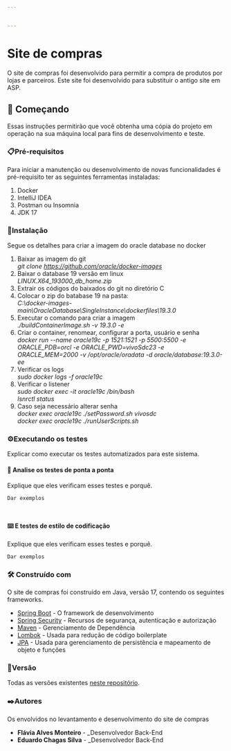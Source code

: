 ```yaml
---


---
```


<h1 id="site-de-compras">Site de compras</h1>
<p>O site de compras foi desenvolvido para permitir a compra de produtos por lojas e parceiros. Este site foi desenvolvido para substituir o antigo site em ASP.</p>
<h2 id="🚀-começando">🚀 Começando</h2>
<p>Essas instruções permitirão que você obtenha uma cópia do projeto em operação na sua máquina local para fins de desenvolvimento e teste.</p>
<h3 id="📋pré-requisitos">📋Pré-requisitos</h3>
<p>Para iniciar a manutenção ou desenvolvimento de novas funcionalidades é pré-requisito ter as seguintes ferramentas instaladas:</p>
<ol>
<li>Docker</li>
<li>IntelliJ IDEA</li>
<li>Postman ou Insomnia</li>
<li>JDK 17</li>
</ol>
<h3 id="🔧instalação">🔧Instalação</h3>
<p>Segue os detalhes para criar a imagem do oracle database no docker</p>
<ol>
<li>Baixar as imagem do git<br>
<em>git clone <a href="https://github.com/oracle/docker-images">https://github.com/oracle/docker-images</a></em></li>
<li>Baixar o database 19 versão em linux<br>
<em>LINUX.X64_193000_db_home.zip</em></li>
<li>Extrair os códigos do baixados do git no diretório C</li>
<li>Colocar o zip do batabase 19 na pasta:<br>
<em>C:\docker-images-main\OracleDatabase\SingleInstance\dockerfiles\19.3.0</em></li>
<li>Executar o comando para criar a imagem<br>
<em>./buildContainerImage.sh -v 19.3.0 -e</em></li>
<li>Criar o container, renomear, configurar a porta, usuário e senha<br>
<em>docker run --name oracle19c -p 1521:1521 -p 5500:5500 -e ORACLE_PDB=orcl -e ORACLE_PWD=vivoSdc23 -e ORACLE_MEM=2000 -v /opt/oracle/oradata -d oracle/database:19.3.0-ee</em></li>
<li>Verificar os logs<br>
<em>sudo docker logs -f oracle19c</em></li>
<li>Verificar o listener<br>
<em>sudo docker exec -it oracle19c /bin/bash</em><br>
<em>lsnrctl status</em></li>
<li>Caso seja necessário alterar senha<br>
<em>docker exec oracle19c ./setPassword.sh vivosdc</em><br>
<em>docker exec oracle19c ./runUserScripts.sh</em></li>
</ol>
<h3 id="⚙️executando-os-testes">⚙️Executando os testes</h3>
<p>Explicar como executar os testes automatizados para este sistema.</p>
<h4 id="🔩-analise-os-testes-de-ponta-a-ponta">🔩 Analise os testes de ponta a ponta</h4>
<p>Explique que eles verificam esses testes e porquê.</p>
<pre><code>Dar exemplos

</code></pre>
<h4 id="⌨️-e-testes-de-estilo-de-codificação">⌨️ E testes de estilo de codificação</h4>
<p>Explique que eles verificam esses testes e porquê.</p>
<pre><code>Dar exemplos
</code></pre>
<h3 id="🛠️-construído-com">🛠️ Construído com</h3>
<p>O site de compras foi construído em Java, versão 17, contendo os seguintes frameworks.</p>
<ul>
<li><a href="https://docs.spring.io/spring-boot/docs/current/reference/htmlsingle/">Spring Boot</a>  - O framework de desenvolvimento</li>
<li><a href="https://docs.spring.io/spring-boot/docs/current/reference/htmlsingle/">Spring Security</a>  - Recursos de segurança, autenticação e autorização</li>
<li><a href="https://maven.apache.org/">Maven</a>  - Gerenciamento de Dependência</li>
<li><a href="https://projectlombok.org/features/">Lombok</a>  - Usada para redução de código boilerplate</li>
<li><a href="https://docs.spring.io/spring-data/jpa/docs/current-SNAPSHOT/reference/html/#reference">JPA</a>  - Usada para gerenciamento de persistência e mapeamento de objeto e funções</li>
</ul>
<h3 id="📌versão">📌Versão</h3>
<p>Todas as versões existentes  <a href="https://gitlab.redecorp.br/b2c-dev-legados/src/sdc-margarida">neste repositório</a>.</p>
<h3 id="✒️autores">✒️Autores</h3>
<p>Os envolvidos no levantamento e desenvolvimento do site de compras</p>
<ul>
<li><strong>Flávia Alves Monteiro</strong>  -  _Desenvolvedor Back-End</li>
<li><strong>Eduardo Chagas Silva</strong>  -  _Desenvolvedor Back-End</li>
</ul>

